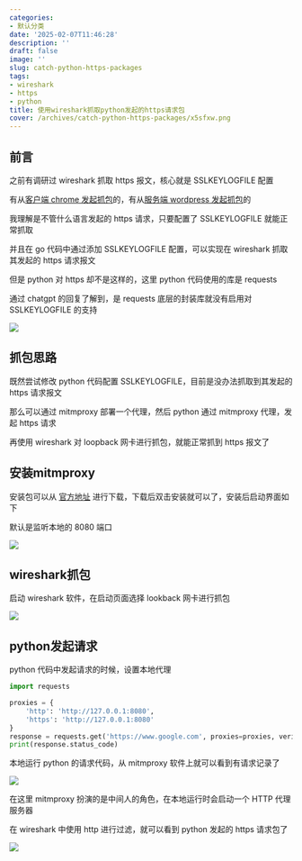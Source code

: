 ```yaml
---
categories:
- 默认分类
date: '2025-02-07T11:46:28'
description: ''
draft: false
image: ''
slug: catch-python-https-packages
tags:
- wireshark
- https
- python
title: 使用wireshark抓取python发起的https请求包
cover: /archives/catch-python-https-packages/x5sfxw.png
---
```


## 前言

之前有调研过 wireshark 抓取 https 报文，核心就是 SSLKEYLOGFILE 配置

有从[客户端 chrome 发起抓包](https://www.xqc7.com/archives/catch-client-https-packages)的，有从[服务端 wordpress 发起抓包](https://www.xqc7.com/archives/catch-server-https-packages)的

我理解是不管什么语言发起的 https 请求，只要配置了 SSLKEYLOGFILE 就能正常抓取 

并且在 go 代码中通过添加 SSLKEYLOGFILE 配置，可以实现在 wireshark 抓取其发起的 https 请求报文

但是 python 对 https 却不是这样的，这里 python 代码使用的库是 requests

通过 chatgpt 的回复了解到，是 requests 底层的封装库就没有启用对 SSLKEYLOGFILE 的支持

![](/archives/catch-python-https-packages/x5sfxw.png)

## 抓包思路

既然尝试修改 python 代码配置 SSLKEYLOGFILE，目前是没办法抓取到其发起的 https 请求报文

那么可以通过 mitmproxy 部署一个代理，然后 python 通过 mitmproxy 代理，发起 https 请求 

再使用 wireshark 对 loopback 网卡进行抓包，就能正常抓到 https 报文了


## 安装mitmproxy

安装包可以从 [官方地址](https://downloads.mitmproxy.org/11.1.2/mitmproxy-11.1.2-windows-x86_64-installer.exe) 进行下载，下载后双击安装就可以了，安装后启动界面如下

默认是监听本地的 8080 端口

![](/archives/catch-python-https-packages/fswg8l.png)

## wireshark抓包

启动 wireshark 软件，在启动页面选择 lookback 网卡进行抓包

![](/archives/catch-python-https-packages/fuhi2b.png)

## python发起请求

python 代码中发起请求的时候，设置本地代理

```python
import requests

proxies = {
    'http': 'http://127.0.0.1:8080',
    'https': 'http://127.0.0.1:8080'
}
response = requests.get('https://www.google.com', proxies=proxies, verify=False)
print(response.status_code)
```

本地运行 python 的请求代码，从 mitmproxy 软件上就可以看到有请求记录了

![](/archives/catch-python-https-packages/gpgic9.png)

在这里 mitmproxy 扮演的是中间人的角色，在本地运行时会启动一个 HTTP 代理服务器

在 wireshark 中使用 http 进行过滤，就可以看到 python 发起的 https 请求包了

![](/archives/catch-python-https-packages/hgax8o.png)
